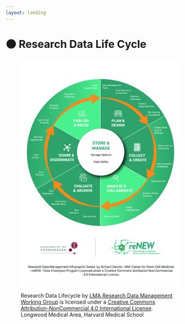 ```yaml
---
layout: landing
---
```


# 🟠 Research Data Life Cycle

<div data-full-width="true">

<figure><img src="../.gitbook/assets/Research Data Management Life Cycle - reNEW.jpeg" alt=""><figcaption><p>Research Data Lifecycle by <a href="https://datamanagement.hms.harvard.edu/">LMA Research Data Management Working Group</a> is licensed under a <a href="http://creativecommons.org/licenses/by-nc/4.0/">Creative Commons Attribution-NonCommercial 4.0 International License</a>.  Longwood Medical Area, Harvard Medical School</p></figcaption></figure>

</div>
